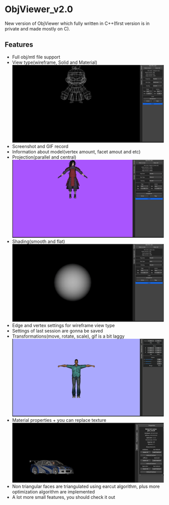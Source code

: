 # ObjViewer_v2.0
New version of ObjViewer which fully written in C++(first version is in private and made mostly on C). 
## Features
- Full obj/mtl file support
- View type(wireframe, Solid and Material)
![](misc/view_type.gif)
- Screenshot and GIF record
- Information about model(vertex amount, facet amout and etc)
- Projection(parallel and central)
![](misc/proj_type.gif)
- Shading(smooth and flat)
![](misc/shading.gif)
- Edge and vertex settings for wireframe view type
- Settings of last session are gonna be saved
- Transformations(move, rotate, scale), gif is a bit laggy
![](misc/transform.gif)
- Material properties + you can replace texture
![](misc/material.png)
- Non triangular faces are triangulated using earcut algorithm, plus more optimization algorithm are implemented
- A lot more small features, you should check it out